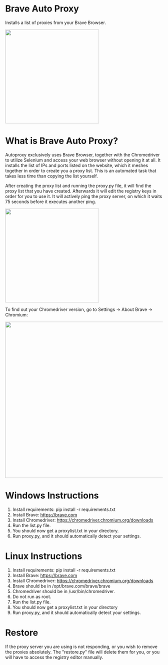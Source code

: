 # Brave Auto Proxy
Installs a list of proxies from your Brave Browser.

<img src="https://raw.githubusercontent.com/Splintaz/braveautoproxy/main/images/server.png" width="300" height="300">

# What is Brave Auto Proxy?

Autoproxy exclusively uses Brave Browser, together with the Chromedriver to utilize Selenium and access your web browser without opening it at all. It installs the list of IPs and ports listed on the website, which it meshes together in order to create you a proxy list. This is an automated task that takes less time than copying the list yourself.

After creating the proxy list and running the proxy.py file, it will find the proxy list that you have created. Afterwards it will edit the registry keys in order for you to use it. It will actively ping the proxy server, on which it waits 75 seconds before it executes another ping. 

<img src="https://raw.githubusercontent.com/Splintaz/braveautoproxy/main/images/splint.png" width="300" height="300">

To find out your Chromedriver version, go to Settings -> About Brave -> Chromium: <your-chromedriver-version>

<img src="https://raw.githubusercontent.com/Splintaz/braveautoproxy/main/images/version.png" width="600" height="500">

# Windows Instructions

1. Install requirements: pip install -r requirements.txt 
2. Install Brave: https://brave.com
3. Install Chromedriver: https://chromedriver.chromium.org/downloads
4. Run the list.py file.
5. You should now get a proxylist.txt in your directory.
6. Run proxy.py, and it should automatically detect your settings.

# Linux Instructions

1. Install requirements: pip install -r requirements.txt 
2. Install Brave: https://brave.com
3. Install Chromedriver: https://chromedriver.chromium.org/downloads
4. Brave should be in /opt/brave.com/brave/brave
5. Chromedriver should be in /usr/bin/chromedriver.
6. Do not run as root.
7. Run the list.py file.
8. You should now get a proxylist.txt in your directory
9. Run proxy.py, and it should automatically detect your settings.

# Restore
  
If the proxy server you are using is not responding, or you wish to remove the proxies absolutely. The "restore.py" file will delete them for you, or you will have to access the registry editor manually.
